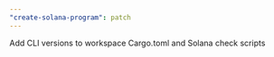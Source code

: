 ```yaml
---
"create-solana-program": patch
---
```


Add CLI versions to workspace Cargo.toml and Solana check scripts
